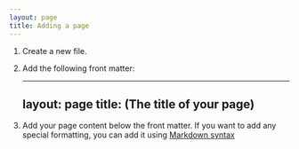 ```yaml
---
layout: page
title: Adding a page
---
```


1. Create a new file.
2. Add the following front matter:

    ---
    layout: page
    title: (The title of your page)
    ---
    
3. Add your page content below the front matter.  If you want to add any special formatting, you can add it using [Markdown syntax](https://www.markdownguide.org/basic-syntax/)

